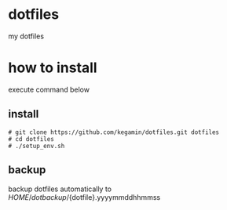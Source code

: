 dotfiles
========
my dotfiles

# how to install
execute command below

## install
```
# git clone https://github.com/kegamin/dotfiles.git dotfiles
# cd dotfiles
# ./setup_env.sh
```

## backup
backup dotfiles automatically to $HOME/dotbackup/${dotfile}.yyyymmddhhmmss

